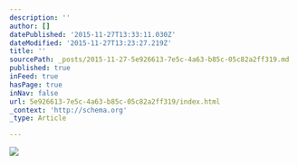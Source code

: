 ```yaml
---
description: ''
author: []
datePublished: '2015-11-27T13:33:11.030Z'
dateModified: '2015-11-27T13:23:27.219Z'
title: ''
sourcePath: _posts/2015-11-27-5e926613-7e5c-4a63-b85c-05c82a2ff319.md
published: true
inFeed: true
hasPage: true
inNav: false
url: 5e926613-7e5c-4a63-b85c-05c82a2ff319/index.html
_context: 'http://schema.org'
_type: Article

---
```

![](https://the-grid-user-content.s3-us-west-2.amazonaws.com/11f88ad3-0a3b-40f7-82f4-24d560649fd5.png)